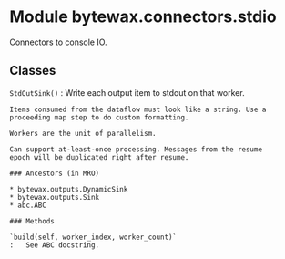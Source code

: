 Module bytewax.connectors.stdio
===============================
Connectors to console IO.

Classes
-------

`StdOutSink()`
:   Write each output item to stdout on that worker.

    Items consumed from the dataflow must look like a string. Use a
    proceeding map step to do custom formatting.

    Workers are the unit of parallelism.

    Can support at-least-once processing. Messages from the resume
    epoch will be duplicated right after resume.

    ### Ancestors (in MRO)

    * bytewax.outputs.DynamicSink
    * bytewax.outputs.Sink
    * abc.ABC

    ### Methods

    `build(self, worker_index, worker_count)`
    :   See ABC docstring.
